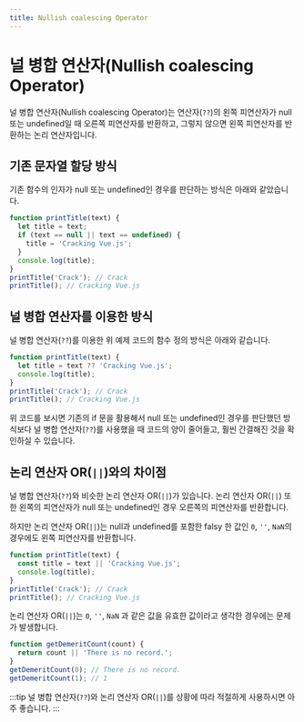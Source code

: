 ```yaml
---
title: Nullish coalescing Operator
---
```


# 널 병합 연산자(Nullish coalescing Operator)

널 병합 연산자(Nullish coalescing Operator)는 연산자(`??`)의 왼쪽 피연산자가 null 또는 undefined일 때 오른쪽 피연산자를 반환하고, 그렇지 않으면 왼쪽 피연산자를 반환하는 논리 연산자입니다.

## 기존 문자열 할당 방식

기존 함수의 인자가 null 또는 undefined인 경우를 판단하는 방식은 아래와 같았습니다.

```js
function printTitle(text) {
  let title = text;
  if (text == null || text == undefined) {
    title = 'Cracking Vue.js';
  }
  console.log(title);
}
printTitle('Crack'); // Crack
printTitle(); // Cracking Vue.js
```

## 널 병합 연산자를 이용한 방식

널 병합 연산자(`??`)를 이용한 위 예제 코드의 함수 정의 방식은 아래와 같습니다.

```js
function printTitle(text) {
  let title = text ?? 'Cracking Vue.js';
  console.log(title);
}
printTitle('Crack'); // Crack
printTitle(); // Cracking Vue.js
```

위 코드를 보시면 기존의 if 문을 활용해서 null 또는 undefined인 경우를 판단했던 방식보다 널 병합 연산자(`??`)를 사용했을 때 코드의 양이 줄어들고, 훨씬 간결해진 것을 확인하실 수 있습니다.

## 논리 연산자 OR(`||`)와의 차이점

널 병합 연산자(`??`)와 비슷한 논리 연산자 OR(`||`)가 있습니다. 논리 연산자 OR(`||`) 또한 왼쪽의 피연산자가 null 또는 undefined인 경우 오른쪽의 피연산자를 반환합니다.

하지만 논리 연산자 OR(`||`)는 null과 undefined를 포함한 falsy 한 값인 `0`, `''`, `NaN`의 경우에도 왼쪽 피연산자를 반환합니다.

```js
function printTitle(text) {
  const title = text || 'Cracking Vue.js';
  console.log(title);
}
printTitle('Crack'); // Crack
printTitle(); // Cracking Vue.js
```

논리 연산자 OR(`||`)는 `0`, `''`, `NaN` 과 같은 값을 유효한 값이라고 생각한 경우에는 문제가 발생합니다.

```js
function getDemeritCount(count) {
  return count || 'There is no record.';
}
getDemeritCount(0); // There is no record.
getDemeritCount(1); // 1
```

:::tip
널 병합 연산자(`??`)와 논리 연산자 OR(`||`)를 상황에 따라 적절하게 사용하시면 아주 좋습니다.
:::
